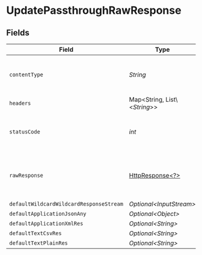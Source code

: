 # UpdatePassthroughRawResponse


## Fields

| Field                                                                                                                | Type                                                                                                                 | Required                                                                                                             | Description                                                                                                          |
| -------------------------------------------------------------------------------------------------------------------- | -------------------------------------------------------------------------------------------------------------------- | -------------------------------------------------------------------------------------------------------------------- | -------------------------------------------------------------------------------------------------------------------- |
| `contentType`                                                                                                        | *String*                                                                                                             | :heavy_check_mark:                                                                                                   | HTTP response content type for this operation                                                                        |
| `headers`                                                                                                            | Map\<String, List\\<*String*>>                                                                                       | :heavy_check_mark:                                                                                                   | N/A                                                                                                                  |
| `statusCode`                                                                                                         | *int*                                                                                                                | :heavy_check_mark:                                                                                                   | HTTP response status code for this operation                                                                         |
| `rawResponse`                                                                                                        | [HttpResponse\<?>](https://docs.oracle.com/en/java/javase/11/docs/api/java.net.http/java/net/http/HttpResponse.html) | :heavy_check_mark:                                                                                                   | Raw HTTP response; suitable for custom response parsing                                                              |
| `defaultWildcardWildcardResponseStream`                                                                              | *Optional\<InputStream>*                                                                                             | :heavy_minus_sign:                                                                                                   | Successful                                                                                                           |
| `defaultApplicationJsonAny`                                                                                          | *Optional\<Object>*                                                                                                  | :heavy_minus_sign:                                                                                                   | Successful                                                                                                           |
| `defaultApplicationXmlRes`                                                                                           | *Optional\<String>*                                                                                                  | :heavy_minus_sign:                                                                                                   | Successful                                                                                                           |
| `defaultTextCsvRes`                                                                                                  | *Optional\<String>*                                                                                                  | :heavy_minus_sign:                                                                                                   | Successful                                                                                                           |
| `defaultTextPlainRes`                                                                                                | *Optional\<String>*                                                                                                  | :heavy_minus_sign:                                                                                                   | Successful                                                                                                           |